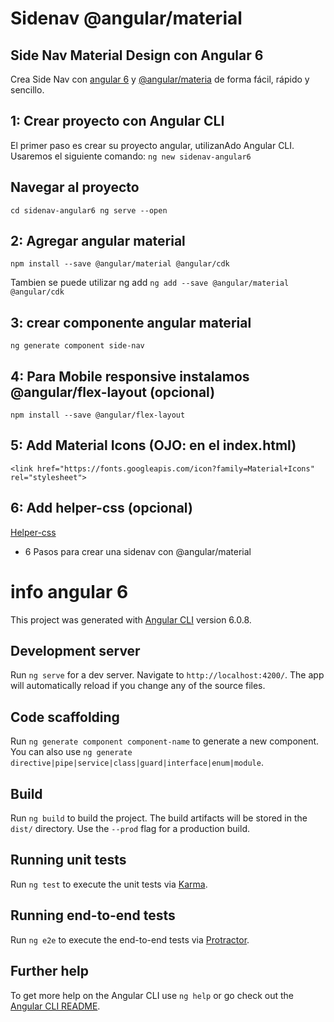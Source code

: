 # Sidenav @angular/material

## Side Nav Material Design con Angular 6
Crea Side Nav con [angular 6](https://angular.io/) y [@angular/materia](https://material.angular.io/)  de forma fácil, rápido y sencillo.

## 1: Crear proyecto con Angular CLI
El primer paso es crear su proyecto angular, utilizanAdo Angular CLI. Usaremos el siguiente comando:
`ng new sidenav-angular6`

 ##  Navegar al proyecto
`cd sidenav-angular6
  ng serve --open`

## 2: Agregar angular material

`npm install --save @angular/material @angular/cdk`

Tambien se puede utilizar ng add
`ng add --save @angular/material @angular/cdk`

## 3: crear componente  angular material
`ng generate component side-nav`

## 4: Para Mobile responsive instalamos @angular/flex-layout (opcional)
`npm install --save @angular/flex-layout`

## 5: Add Material Icons (OJO: en el index.html)
`<link href="https://fonts.googleapis.com/icon?family=Material+Icons" rel="stylesheet">`

## 6: Add helper-css (opcional)
[Helper-css](https://github.com/armandoaepp/helper-css)

- 6 Pasos para crear una sidenav con @angular/material


# info angular 6
This project was generated with [Angular CLI](https://github.com/angular/angular-cli) version 6.0.8.

## Development server

Run `ng serve` for a dev server. Navigate to `http://localhost:4200/`. The app will automatically reload if you change any of the source files.

## Code scaffolding

Run `ng generate component component-name` to generate a new component. You can also use `ng generate directive|pipe|service|class|guard|interface|enum|module`.

## Build

Run `ng build` to build the project. The build artifacts will be stored in the `dist/` directory. Use the `--prod` flag for a production build.

## Running unit tests

Run `ng test` to execute the unit tests via [Karma](https://karma-runner.github.io).

## Running end-to-end tests

Run `ng e2e` to execute the end-to-end tests via [Protractor](http://www.protractortest.org/).

## Further help

To get more help on the Angular CLI use `ng help` or go check out the [Angular CLI README](https://github.com/angular/angular-cli/blob/master/README.md).
